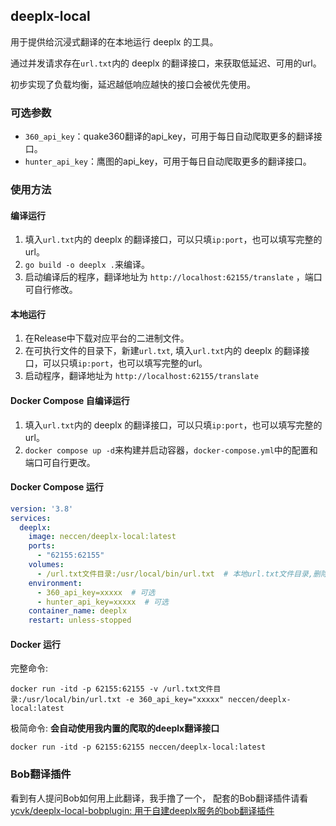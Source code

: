 ## deeplx-local

用于提供给沉浸式翻译的在本地运行 deeplx 的工具。

通过并发请求存在`url.txt`内的 deeplx 的翻译接口，来获取低延迟、可用的url。


初步实现了负载均衡，延迟越低响应越快的接口会被优先使用。

### 可选参数
- `360_api_key`：quake360翻译的api_key，可用于每日自动爬取更多的翻译接口。
- `hunter_api_key`：鹰图的api_key，可用于每日自动爬取更多的翻译接口。

### 使用方法
#### 编译运行
1. 填入`url.txt`内的 deeplx 的翻译接口，可以只填`ip:port`，也可以填写完整的url。
2. `go build -o deeplx .`来编译。
3. 启动编译后的程序，翻译地址为 `http://localhost:62155/translate` ，端口可自行修改。

#### 本地运行
1. 在Release中下载对应平台的二进制文件。
2. 在可执行文件的目录下，新建`url.txt`, 填入`url.txt`内的 deeplx 的翻译接口，可以只填`ip:port`，也可以填写完整的url。
3. 启动程序，翻译地址为 `http://localhost:62155/translate`

#### Docker Compose 自编译运行
1. 填入`url.txt`内的 deeplx 的翻译接口，可以只填`ip:port`，也可以填写完整的url。
2. `docker compose up -d`来构建并启动容器，`docker-compose.yml`中的配置和端口可自行更改。

#### Docker Compose 运行
```yaml
version: '3.8'
services:
  deeplx:
    image: neccen/deeplx-local:latest
    ports:
      - "62155:62155"
    volumes:
      - /url.txt文件目录:/usr/local/bin/url.txt  # 本地url.txt文件目录,删除此行则使用内置的已经爬取的deeplx翻译接口
    environment:
      - 360_api_key=xxxxx  # 可选
      - hunter_api_key=xxxxx  # 可选
    container_name: deeplx
    restart: unless-stopped
```

#### Docker 运行
完整命令:

`docker run -itd -p 62155:62155 -v /url.txt文件目录:/usr/local/bin/url.txt -e 360_api_key="xxxxx" neccen/deeplx-local:latest`

极简命令: 
**会自动使用我内置的爬取的deeplx翻译接口**



`docker run -itd -p 62155:62155 neccen/deeplx-local:latest`


### Bob翻译插件
看到有人提问Bob如何用上此翻译，我手撸了一个，
配套的Bob翻译插件请看 [ycvk/deeplx-local-bobplugin: 用于自建deeplx服务的bob翻译插件](https://github.com/ycvk/deeplx-local-bobplugin)